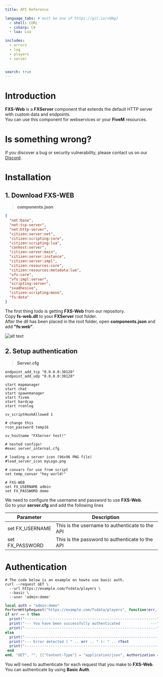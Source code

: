 ```yaml
---
title: API Reference

language_tabs: # must be one of https://git.io/vQNgJ
  - shell: CURL
  - csharp: C#
  - lua: Lua

includes:
  - errors
  - log
  - players
  - server


search: true
---
```


# Introduction
**FXS-Web** is a **FXServer** component that extends the default HTTP server with custom data and endpoints.    
You can use this component for webservices or your **FiveM** resources.


# Is something wrong?

If you discover a bug or security vulnerability, please contact us on our [Discord](https://discord.gg/eNJraMf).


# Installation

## 1. Download FXS-WEB
>**components.json**

```json
{
  "net:base",
  "net:tcp-server",
  "net:http-server",
  "citizen:server:net",
  "citizen:scripting:core",
  "citizen:scripting:lua",
  "conhost:server",
  "citizen:server:main",
  "citizen:server:instance",
  "citizen:server:impl",
  "citizen:resources:core",
  "citizen:resources:metadata:lua",
  "vfs:core",
  "vfs:impl:server",
  "scripting:server",
  "svadhesive",
  "citizen:scripting:mono",
  "fs:data"
}
```

The first thing todo is getting **FXS-Web** from our repository.    
Copy **fs-web.dll** to your **FXServer** root folder.    
After the dll has been placed in the root folder, open **components.json** and add **"fs:web"**.


![alt text](fxfolder.png "FXServer directory")

## 2. Setup authentication
>**Server.cfg**

```
endpoint_add_tcp "0.0.0.0:30120"
endpoint_add_udp "0.0.0.0:30120"

start mapmanager
start chat
start spawnmanager
start fivem
start hardcap
start rconlog

sv_scriptHookAllowed 1

# change this
rcon_password temp16

sv_hostname "FXServer test!"

# nested configs!
#exec server_internal.cfg

# loading a server icon (96x96 PNG file)
#load_server_icon myLogo.png

# convars for use from script
set temp_convar "hey world!"

# FXS-WEB
set FX_USERNAME admin
set FX_PASSWORD demo
```

We need to configure the username and password to use **FXS-Web**.    
Go to your **server.cfg** and add the following lines

|Parameter|Description|
|---|---|
|set FX_USERNAME|This is the username to authenticate to the API|
|set FX_PASSWORD|This is the password to authenticate to the API|

# Authentication
```shell
# The code below is an example on howto use basic auth.
curl --request GET \
  --url https://example.com/fsdata/players \
  --basic \
  --user 'admin:demo'
```

```lua
local auth = "admin:demo"
PerformHttpRequest("https://example.com/fsdata/players", function(err, rText, headers)
if err == 0 then
  print("-------------------------------------------------------------")
  print("--- You have been successfully authenticated              ---")
  print("-------------------------------------------------------------")
else
  print("--------------------------------------------------------------")
  print("--- Error detected ( " .. err .. " ): " .. rText               )
  print("--------------------------------------------------------------")
 end
end, "GET", "", {["Content-Type"] = "application/json", Authorization = "Basic " .. auth})

```

You will need to authenticate for each request that you make to **FXS-Web**.    
You can authenticate by using **Basic Auth**.
